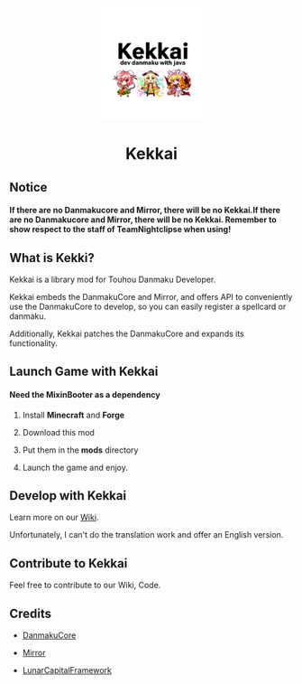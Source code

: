 <div align=center>
  <img width=200 src="./doc/kekkai.png"  alt="image"/>
  <h1 align="center">Kekkai</h1> 
</div>

## Notice

#### **If there are no Danmakucore and Mirror, there will be no Kekkai.If there are no Danmakucore and Mirror, there will be no Kekkai. Remember to show respect to the staff of TeamNightclipse when using!**

## What is Kekki?

Kekkai is a library mod for Touhou Danmaku Developer.

Kekkai embeds the DanmakuCore and Mirror, and offers API to conveniently use the DanmakuCore to develop, so you can easily register a spellcard or danmaku.

Additionally, Kekkai patches the DanmakuCore and expands its functionality.

## Launch Game with Kekkai

#### Need the MixinBooter as a dependency

1. Install **Minecraft** and **Forge**

2. Download this mod

3. Put them in the **mods** directory

4. Launch the game and enjoy.

## Develop with Kekkai

Learn more on our [Wiki](https://github.com/TeamGensouSpark/kekkai/wiki).

Unfortunately, I can't do the translation work and offer an English version.

## Contribute to Kekkai

Feel free to contribute to our Wiki, Code.

## Credits

- [DanmakuCore](https://github.com/TeamNightclipse/DanmakuCore)

- [Mirror](https://github.com/TeamNightclipse/Mirror)

- [LunarCapitalFramework](https://github.com/TeamGensouSpark/LunarCapitalFramework)

